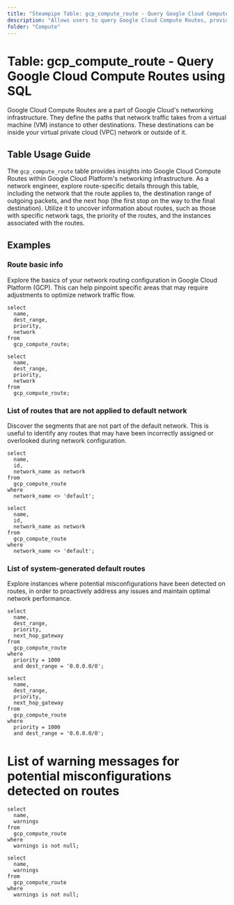```yaml
---
title: "Steampipe Table: gcp_compute_route - Query Google Cloud Compute Routes using SQL"
description: "Allows users to query Google Cloud Compute Routes, providing details on the paths that network traffic takes from a virtual machine (VM) instance to other destinations."
folder: "Compute"
---
```


# Table: gcp_compute_route - Query Google Cloud Compute Routes using SQL

Google Cloud Compute Routes are a part of Google Cloud's networking infrastructure. They define the paths that network traffic takes from a virtual machine (VM) instance to other destinations. These destinations can be inside your virtual private cloud (VPC) network or outside of it.

## Table Usage Guide

The `gcp_compute_route` table provides insights into Google Cloud Compute Routes within Google Cloud Platform's networking infrastructure. As a network engineer, explore route-specific details through this table, including the network that the route applies to, the destination range of outgoing packets, and the next hop (the first stop on the way to the final destination). Utilize it to uncover information about routes, such as those with specific network tags, the priority of the routes, and the instances associated with the routes.


## Examples

### Route basic info
Explore the basics of your network routing configuration in Google Cloud Platform (GCP). This can help pinpoint specific areas that may require adjustments to optimize network traffic flow.

```sql+postgres
select
  name,
  dest_range,
  priority,
  network
from
  gcp_compute_route;
```

```sql+sqlite
select
  name,
  dest_range,
  priority,
  network
from
  gcp_compute_route;
```

### List of routes that are not applied to default network
Discover the segments that are not part of the default network. This is useful to identify any routes that may have been incorrectly assigned or overlooked during network configuration.

```sql+postgres
select
  name,
  id,
  network_name as network
from
  gcp_compute_route
where
  network_name <> 'default';
```

```sql+sqlite
select
  name,
  id,
  network_name as network
from
  gcp_compute_route
where
  network_name <> 'default';
```

### List of system-generated default routes
Explore instances where potential misconfigurations have been detected on routes, in order to proactively address any issues and maintain optimal network performance.

```sql+postgres
select
  name,
  dest_range,
  priority,
  next_hop_gateway
from
  gcp_compute_route
where
  priority = 1000
  and dest_range = '0.0.0.0/0';
```

```sql+sqlite
select
  name,
  dest_range,
  priority,
  next_hop_gateway
from
  gcp_compute_route
where
  priority = 1000
  and dest_range = '0.0.0.0/0';
```

# List of warning messages for potential misconfigurations detected on routes

```sql+postgres
select
  name,
  warnings
from
  gcp_compute_route
where
  warnings is not null;
```

```sql+sqlite
select
  name,
  warnings
from
  gcp_compute_route
where
  warnings is not null;
```